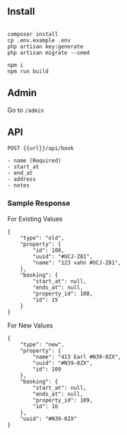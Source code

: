 ## Install

```

composer install
cp .env.example .env
php artisan key:generate
php artisan migrate --seed

npm i
npm run build

```

## Admin

Go to `/admin`

## API

```
POST {{url}}/api/book

- name (Required)
- start_at
- end_at
- address
- notes

```

### Sample Response

For Existing Values

```
{
    "type": "old",
    "property": {
        "id": 108,
        "uuid": "#UCJ-Z81",
        "name": "123 vahn #UCJ-Z81",
    },
    "booking": {
        "start_at": null,
        "ends_at": null,
        "property_id": 108,
        "id": 15
    }
}

```

For New Values

```
{
    "type": "new",
    "property": {
        "name": "413 Earl #N39-0ZX",
        "uuid": "#N39-0ZX",
        "id": 109
    },
    "booking": {
        "start_at": null,
        "ends_at": null,
        "property_id": 109,
        "id": 16
    },
    "uuid": "#N39-0ZX"
}

```